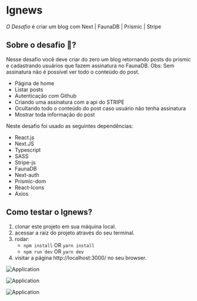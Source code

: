 # Ignews
*O Desafio* é criar um blog com Next | FaunaDB | Prismic | Stripe

## Sobre o desafio 🚀?
Nesse desafio você deve criar do zero um blog retornando posts do prismic e cadastrando usuários que fazem assinatura no FaunaDB. Obs: Sem assinatura não é possível ver todo o conteúdo do post.

- Página de home
- Listar posts
- Autenticação com Github
- Criando uma assinatura com a api do STRIPE
- Ocultando todo o conteúdo do post caso usuário não tenha assinatura
- Mostrar toda informação do post

Neste desafio foi usado as seguintes dependências:

- React.js
- Next.JS
- Typescript
- SASS
- Stripe-js
- FaunaDB
- Next-auth
- Prismic-dom
- React-Icons
- Axios

## Como testar o Ignews?
1. clonar este projeto em sua máquina local.
2. acessar a raiz do projeto através do seu terminal.
3. rodar:
    - `npm install` OR `yarn install`
    - `npm run dev` OR `yarn dev`
5. visitar a página http://localhost:3000/ no seu browser.

![Application](https:raw.//github.com/paulinho68/ignews/master/asstes/Screenshot_1.png)

![Application](https:raw.//github.com/paulinho68/ignews/master/asstes/Screenshot_2.png)

![Application](https:raw.//github.com/paulinho68/ignews/master/asstes/Screenshot_3.png)
